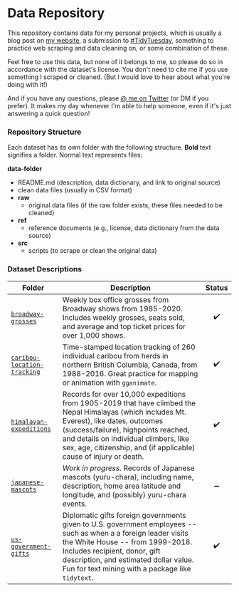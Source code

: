 # Data Repository

This repository contains data for my personal projects, which is usually a blog post on [my website](https://www.alexcookson.com/), a submission to [#TidyTuesday](https://github.com/rfordatascience/tidytuesday), something to practice web scraping and data cleaning on, or some combination of these.

Feel free to use this data, but none of it belongs to me, so please do so in accordance with the dataset's license. You don't need to cite me if you use something I scraped or cleaned. (But I would love to hear about what you're doing with it!)

And if you have any questions, please [@ me on Twitter](https://twitter.com/alexcookson) (or DM if you prefer). It makes my day whenever I'm able to help someone, even if it's just answering a quick question!



### Repository Structure

Each dataset has its own folder with the following structure. **Bold** text signifies a folder. Normal text represents files:

**data-folder**
- README.md (description, data dictionary, and link to original source)
- clean data files (usually in CSV format)
- **raw**
  - original data files (if the raw folder exists, these files needed to be cleaned)
- **ref**
  - reference documents (e.g., license, data dictionary from the data source)
- **src**
  - scripts (to scrape or clean the original data)



### Dataset Descriptions



| Folder                      | Description                                                  |       Status       |
| --------------------------- | ------------------------------------------------------------ | :----------------: |
| [`broadway-grosses`](./broadway-grosses)          | Weekly box office grosses from Broadway shows from 1985-2020. Includes weekly grosses, seats sold, and average and top ticket prices for over 1,000 shows. | :heavy_check_mark: |
| [`caribou-location-tracking`](./caribou-location-tracking) | Time-stamped location tracking of 260 individual caribou from herds in northern British Columbia, Canada, from 1988-2016. Great practice for mapping or animation with `gganimate`. | :heavy_check_mark: |
| [`himalayan-expeditions`](./himalayan-expeditions)     | Records for over 10,000 expeditions from 1905-2019 that have climbed the Nepal Himalayas (which includes Mt. Everest), like dates, outcomes (success/failure), highpoints reached, and details on individual climbers, like sex, age, citizenship, and (if applicable) cause of injury or death. | :heavy_check_mark: |
| [`japanese-mascots`](./japanese-mascots)          | *Work in progress.* Records of Japanese mascots (yuru-chara), including name, description, home area latitude and longitude, and (possibly) yuru-chara events. | :heavy_minus_sign: |
| [`us-government-gifts`](./us-government-gifts)       | Diplomatic gifts foreign governments given to U.S. government employees -- such as when a a foreign leader visits the White House -- from 1999-2018. Includes recipient, donor, gift description, and estimated dollar value. Fun for text mining with a package like `tidytext`. | :heavy_check_mark: |
